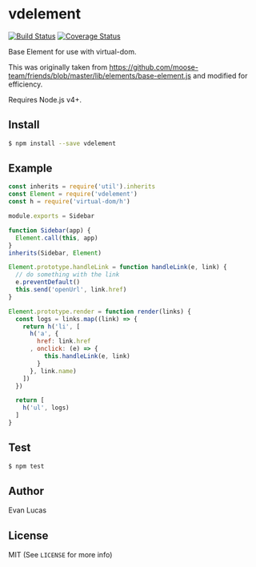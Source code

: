 # vdelement

[![Build Status](https://travis-ci.org/evanlucas/vdelement.svg)](https://travis-ci.org/evanlucas/vdelement)
[![Coverage Status](https://coveralls.io/repos/evanlucas/vdelement/badge.svg?branch=master&service=github)](https://coveralls.io/github/evanlucas/vdelement?branch=master)

Base Element for use with virtual-dom.

This was originally taken from https://github.com/moose-team/friends/blob/master/lib/elements/base-element.js and modified for efficiency.

Requires Node.js v4+.

## Install

```bash
$ npm install --save vdelement
```

## Example

```js
const inherits = require('util').inherits
const Element = require('vdelement')
const h = require('virtual-dom/h')

module.exports = Sidebar

function Sidebar(app) {
  Element.call(this, app)
}
inherits(Sidebar, Element)

Element.prototype.handleLink = function handleLink(e, link) {
  // do something with the link
  e.preventDefault()
  this.send('openUrl', link.href)
}

Element.prototype.render = function render(links) {
  const logs = links.map((link) => {
    return h('li', [
      h('a', {
        href: link.href
      , onclick: (e) => {
          this.handleLink(e, link)
        }
      }, link.name)
    ])
  })

  return [
    h('ul', logs)
  ]
}
```

## Test

```bash
$ npm test
```

## Author

Evan Lucas

## License

MIT (See `LICENSE` for more info)
